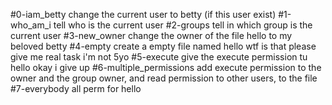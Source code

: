 #0-iam_betty 
change the current user to betty (if this user exist)
#1-who_am_i
tell who is the current user
#2-groups
tell in which group is the current user
#3-new_owner
change the owner of the file hello to my beloved betty
#4-empty
create a empty file named hello wtf is that please give me real task i'm not 5yo
#5-execute
give the execute permission tu hello okay i give up
#6-multiple_permissions
add execute permission to the owner and the group owner, and read permission to other users, to the file
#7-everybody
all perm for hello
